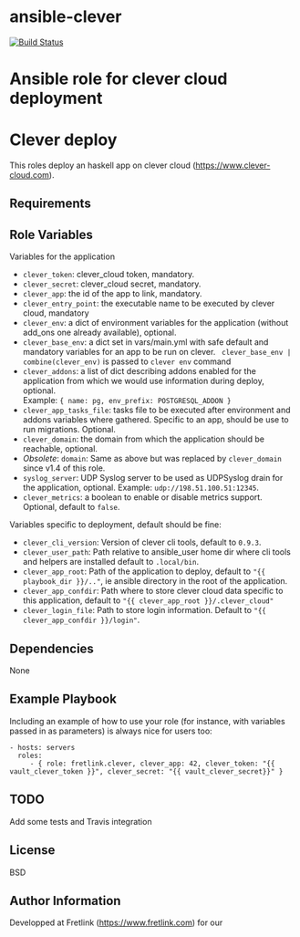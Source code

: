# ansible-clever

[![Build Status](https://travis-ci.com/fretlink/ansible-clever.svg?token=D3nFpUxMu7vStDHwUNy4&branch=master)](https://travis-ci.com/fretlink/ansible-clever)

Ansible role for clever cloud deployment
=======
Clever deploy
=========

This roles deploy an haskell app on clever cloud (https://www.clever-cloud.com).

Requirements
------------


Role Variables
--------------

Variables for the application
- `clever_token`: clever_cloud token, mandatory.
- `clever_secret`: clever_cloud secret, mandatory.
- `clever_app`: the id of the app to link, mandatory.
- `clever_entry_point`: the executable name to be executed by clever cloud, mandatory
- `clever_env`: a dict of environment variables for the application (without add_ons one already available), optional.
- `clever_base_env`: a dict set in vars/main.yml with safe default and mandatory variables for an app to be run on clever. ` clever_base_env | combine(clever_env)` is passed to `clever env` command
- `clever_addons`: a list of dict describing addons enabled for the application from which we would use information during deploy, optional.<br/>
  Example: `{ name: pg, env_prefix: POSTGRESQL_ADDON }`
- `clever_app_tasks_file`: tasks file to be executed after environment and addons variables where gathered. Specific to an app, should be use to run migrations. Optional.
- `clever_domain`: the domain from which the application should be reachable, optional.
- _Obsolete_: `domain`: Same as above but was replaced by `clever_domain` since v1.4 of this role.
- `syslog_server`: UDP Syslog server to be used as UDPSyslog drain for the application, optional. Example: `udp://198.51.100.51:12345`.
- `clever_metrics`: a boolean to enable or disable metrics support. Optional, default to `false`.

Variables specific to deployment, default should be fine:
- `clever_cli_version`: Version of clever cli tools, default to `0.9.3`.
- `clever_user_path`: Path relative to ansible_user home dir where cli tools and helpers are installed default to `.local/bin`.
- `clever_app_root`: Path of the application to deploy, default to `"{{ playbook_dir }}/.."`, ie ansible directory in the root of the application.
- `clever_app_confdir`: Path where to store clever cloud data specific to this application, default to `"{{ clever_app_root }}/.clever_cloud"`
- `clever_login_file`: Path to store login information. Default to `"{{ clever_app_confdir }}/login"`.


Dependencies
------------

None

Example Playbook
----------------

Including an example of how to use your role (for instance, with variables passed in as parameters) is always nice for users too:

    - hosts: servers
      roles:
         - { role: fretlink.clever, clever_app: 42, clever_token: "{{ vault_clever_token }}", clever_secret: "{{ vault_clever_secret}}" }


TODO
----

Add some tests and Travis integration

License
-------

BSD

Author Information
------------------

Developped at Fretlink (https://www.fretlink.com) for our
